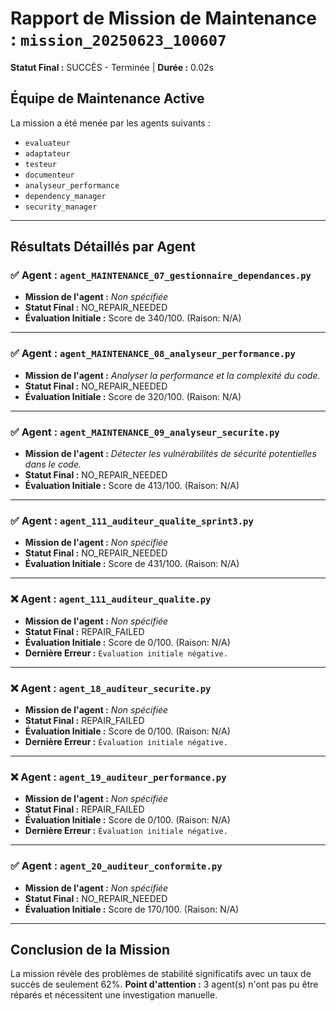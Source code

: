 # Rapport de Mission de Maintenance : `mission_20250623_100607`
**Statut Final :** SUCCÈS - Terminée | **Durée :** 0.02s

## Équipe de Maintenance Active
La mission a été menée par les agents suivants :
- `evaluateur`
- `adaptateur`
- `testeur`
- `documenteur`
- `analyseur_performance`
- `dependency_manager`
- `security_manager`

---
## Résultats Détaillés par Agent

### ✅ Agent : `agent_MAINTENANCE_07_gestionnaire_dependances.py`
- **Mission de l'agent :** *Non spécifiée*
- **Statut Final :** NO_REPAIR_NEEDED
- **Évaluation Initiale :** Score de 340/100. (Raison: N/A)

---

### ✅ Agent : `agent_MAINTENANCE_08_analyseur_performance.py`
- **Mission de l'agent :** *Analyser la performance et la complexité du code.*
- **Statut Final :** NO_REPAIR_NEEDED
- **Évaluation Initiale :** Score de 320/100. (Raison: N/A)

---

### ✅ Agent : `agent_MAINTENANCE_09_analyseur_securite.py`
- **Mission de l'agent :** *Détecter les vulnérabilités de sécurité potentielles dans le code.*
- **Statut Final :** NO_REPAIR_NEEDED
- **Évaluation Initiale :** Score de 413/100. (Raison: N/A)

---

### ✅ Agent : `agent_111_auditeur_qualite_sprint3.py`
- **Mission de l'agent :** *Non spécifiée*
- **Statut Final :** NO_REPAIR_NEEDED
- **Évaluation Initiale :** Score de 431/100. (Raison: N/A)

---

### ❌ Agent : `agent_111_auditeur_qualite.py`
- **Mission de l'agent :** *Non spécifiée*
- **Statut Final :** REPAIR_FAILED
- **Évaluation Initiale :** Score de 0/100. (Raison: N/A)
- **Dernière Erreur :** `Évaluation initiale négative.`

---

### ❌ Agent : `agent_18_auditeur_securite.py`
- **Mission de l'agent :** *Non spécifiée*
- **Statut Final :** REPAIR_FAILED
- **Évaluation Initiale :** Score de 0/100. (Raison: N/A)
- **Dernière Erreur :** `Évaluation initiale négative.`

---

### ❌ Agent : `agent_19_auditeur_performance.py`
- **Mission de l'agent :** *Non spécifiée*
- **Statut Final :** REPAIR_FAILED
- **Évaluation Initiale :** Score de 0/100. (Raison: N/A)
- **Dernière Erreur :** `Évaluation initiale négative.`

---

### ✅ Agent : `agent_20_auditeur_conformite.py`
- **Mission de l'agent :** *Non spécifiée*
- **Statut Final :** NO_REPAIR_NEEDED
- **Évaluation Initiale :** Score de 170/100. (Raison: N/A)

---

## Conclusion de la Mission
La mission révèle des problèmes de stabilité significatifs avec un taux de succès de seulement 62%.
**Point d'attention :** 3 agent(s) n'ont pas pu être réparés et nécessitent une investigation manuelle.